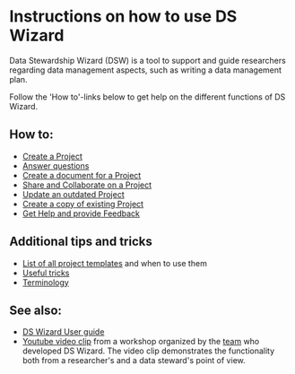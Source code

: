 # Instructions on how to use DS Wizard

Data Stewardship Wizard (DSW) is a tool to support and guide researchers regarding data management aspects, such as writing a data management plan. 
 
Follow the 'How to'-links below to get help on the different functions of DS Wizard.

## How to:

* [Create a Project](/dmp-guide/new-project)
* [Answer questions](/dmp-guide/answer-questions)
* [Create a document for a Project](/dmp-guide/export-project)
* [Share and Collaborate on a Project](/dmp-guide/collaborate-project)
* [Update an outdated Project](/dmp-guide/migrate-project)
* [Create a copy of existing Project](/dmp-guide/clone-project)
* [Get Help and provide Feedback](/dmp-guide/help-feedback)

## Additional tips and tricks

* [List of all project templates](/project-templates/) and when to use them
* [Useful tricks](/dmp-guide/useful-tricks)
* [Terminology](/#terminology)

## See also:
* [DS Wizard User guide](https://guide.ds-wizard.org/)
* [Youtube video clip](https://www.youtube.com/watch?v=aGpr6JFMuiE) from a workshop organized by the [team](https://ds-wizard.org/) who developed DS Wizard. The video clip demonstrates the functionality both from a researcher's and a data steward's point of view.
